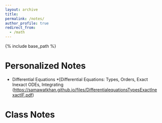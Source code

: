 ```yaml
---
layout: archive
title:
permalink: /notes/
author_profile: true
redirect_from:
  - /math
---
```

{% include base_path %}

Personalized Notes
======
* Differential Equations
  *[Differential Equations: Types, Orders, Exact Inexact ODEs, Integrating (https://samawatkhan.github.io/files/DifferentialequationsTypesExactInexactIF.pdf)


Class Notes
======
